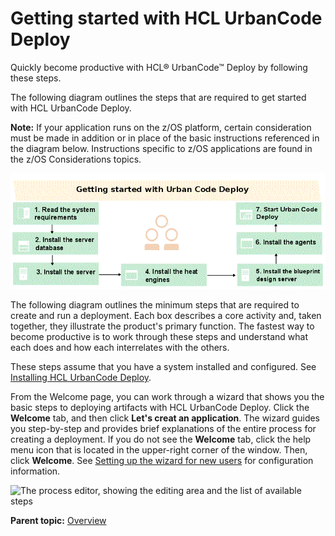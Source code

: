 # Getting started with HCL UrbanCode Deploy

Quickly become productive with HCL® UrbanCode™ Deploy by following these steps.

The following diagram outlines the steps that are required to get started with HCL UrbanCode Deploy.

**Note:** If your application runs on the z/OS platform, certain consideration must be made in addition or in place of the basic instructions referenced in the diagram below. Instructions specific to z/OS applications are found in the z/OS Considerations topics.

![This graphic shows the steps to get started with Urban Code Deploy.](../images/getting_started_ucd620.gif)

The following diagram outlines the minimum steps that are required to create and run a deployment. Each box describes a core activity and, taken together, they illustrate the product's primary function. The fastest way to become productive is to work through these steps and understand what each does and how each interrelates with the others.

These steps assume that you have a system installed and configured. See [Installing HCL UrbanCode Deploy](../../com.ibm.udeploy.install.doc/topics/install_ch.md).

From the Welcome page, you can work through a wizard that shows you the basic steps to deploying artifacts with HCL UrbanCode Deploy. Click the **Welcome** tab, and then click **Let's creat an application**. The wizard guides you step-by-step and provides brief explanations of the entire process for creating a deployment. If you do not see the **Welcome** tab, click the help menu icon that is located in the upper-right corner of the window. Then, click **Welcome**. See [Setting up the wizard for new users](config_wizard.md#) for configuration information.

![The process editor, showing the
      editing area and the list of available steps](../images/level1-interact.gif)

**Parent topic:** [Overview](../topics/c_node_overview.md)

